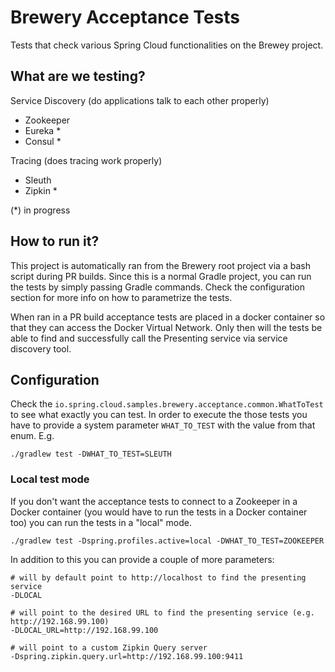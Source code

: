 # Brewery Acceptance Tests 

Tests that check various Spring Cloud functionalities on the Brewey project.

## What are we testing?

Service Discovery (do applications talk to each other properly)

- Zookeeper
- Eureka *
- Consul *

Tracing (does tracing work properly)

- Sleuth
- Zipkin *

(*) in progress

## How to run it?

This project is automatically ran from the Brewery root project via a bash script during PR builds. Since this
is a normal Gradle project, you can run the tests by simply passing Gradle commands. Check the configuration section
for more info on how to parametrize the tests.

When ran in a PR build acceptance tests are placed in a docker container so that they can access the 
Docker Virtual Network. Only then will the tests be able to find and successfully call the Presenting 
service via service discovery tool.

## Configuration

Check the `io.spring.cloud.samples.brewery.acceptance.common.WhatToTest` to see what exactly you can test. 
In order to execute the those tests you have to provide a system parameter `WHAT_TO_TEST` with the value
from that enum. E.g.

```
./gradlew test -DWHAT_TO_TEST=SLEUTH
```

### Local test mode

If you don't want the acceptance tests to connect to a Zookeeper in a Docker container (you would have to run
the tests in a Docker container too) you can run the tests in a "local" mode.

```
./gradlew test -Dspring.profiles.active=local -DWHAT_TO_TEST=ZOOKEEPER
```

In addition to this you can provide a couple of more parameters:

```
# will by default point to http://localhost to find the presenting service
-DLOCAL
```

```
# will point to the desired URL to find the presenting service (e.g. http://192.168.99.100)
-DLOCAL_URL=http://192.168.99.100
```

```
# will point to a custom Zipkin Query server
-Dspring.zipkin.query.url=http://192.168.99.100:9411
```